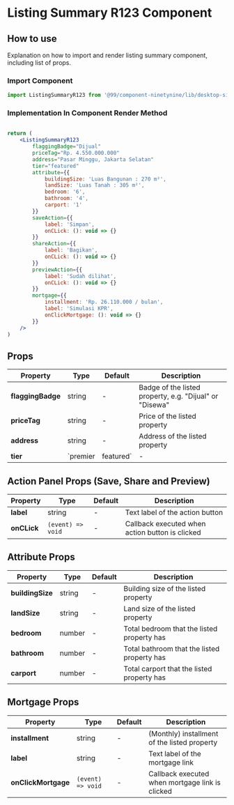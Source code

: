 # Listing Summary R123 Component

## How to use
Explanation on how to import and render listing summary component, including list of props.

### Import Component

```jsx
import ListingSummaryR123 from '@99/component-ninetynine/lib/desktop-site/organisms/listing-feature-r123/ListingFeatureR123.component'
```

### Implementation In Component Render Method
```jsx

return (
    <ListingSummaryR123
        flaggingBadge="Dijual"
        priceTag="Rp. 4.550.000.000"
        address="Pasar Minggu, Jakarta Selatan"
        tier="featured"
        attribute={{
            buildingSize: 'Luas Bangunan : 270 m²',
            landSize: 'Luas Tanah : 305 m²',
            bedroom: '6',
            bathroom: '4',
            carport: '1'
        }}
        saveAction={{
            label: 'Simpan',
            onCLick: (): void => {}
        }}
        shareAction={{
            label: 'Bagikan',
            onCLick: (): void => {}
        }}
        previewAction={{
            label: 'Sudah dilihat',
            onCLick: (): void => {}
        }}
        mortgage={{
            installment: 'Rp. 26.110.000 / bulan',
            label: 'Simulasi KPR',
            onClickMortgage: (): void => {}
        }}
    />
)
```

## Props

| Property | Type | Default | Description |
|-------|-----------|---------|-----------|
|**flaggingBadge**|string|-|Badge of the listed property, e.g. "Dijual" or "Disewa"|
|**priceTag**|string|-|Price of the listed property|
|**address**|string|-|Address of the listed property|
|**tier**|`premier | featured`|-|Level of the listed property|

## Action Panel Props (Save, Share and Preview)

| Property | Type | Default | Description |
|-------|-----------|---------|-----------|
|**label**|string|-|Text label of the action button|
|**onCLick**|`(event) => void`|-|Callback executed when action button is clicked|

## Attribute Props

| Property | Type | Default | Description |
|-------|-----------|---------|-----------|
|**buildingSize**|string|-|Building size of the listed property|
|**landSize**|string|-|Land size of the listed property|
|**bedroom**|number|-|Total bedroom that the listed property has|
|**bathroom**|number|-|Total bathroom that the listed property has|
|**carport**|number|-|Total carport that the listed property has|

## Mortgage Props

| Property | Type | Default | Description |
|-------|-----------|---------|-----------|
|**installment**|string|-|(Monthly) installment of the listed property|
|**label**|string|-|Text label of the mortgage link|
|**onClickMortgage**|`(event) => void`|-|Callback executed when mortgage link is clicked|
